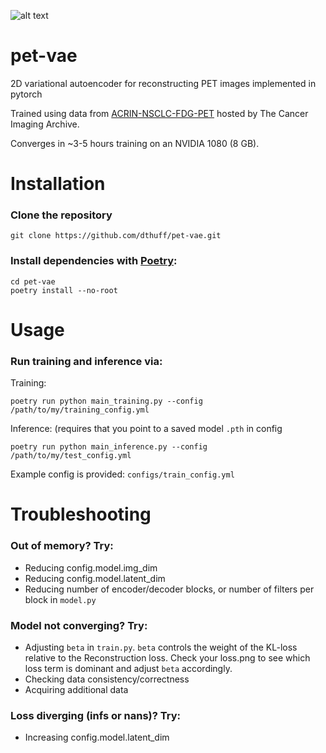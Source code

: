 ![alt text](plots/all_tiles.gif "Axial PET slices. Odd columns: input, Even columns: output")

# pet-vae
2D variational autoencoder for reconstructing PET images implemented in pytorch

Trained using data from [ACRIN-NSCLC-FDG-PET](https://wiki.cancerimagingarchive.net/pages/viewpage.action?pageId=39879162) hosted by The Cancer Imaging Archive.

Converges in ~3-5 hours training on an NVIDIA 1080 (8 GB).

# Installation

### Clone the repository

    git clone https://github.com/dthuff/pet-vae.git

### Install dependencies with [Poetry](https://python-poetry.org/):

    cd pet-vae
    poetry install --no-root

# Usage

### Run training and inference via:
    
Training:

    poetry run python main_training.py --config /path/to/my/training_config.yml

Inference: (requires that you point to a saved model `.pth` in config

    poetry run python main_inference.py --config /path/to/my/test_config.yml

Example config is provided: `configs/train_config.yml`

# Troubleshooting

### Out of memory? Try:

* Reducing config.model.img_dim
* Reducing config.model.latent_dim
* Reducing number of encoder/decoder blocks, or number of filters per block in `model.py`

### Model not converging? Try:

* Adjusting `beta` in `train.py`. `beta` controls the weight of the KL-loss relative to the Reconstruction loss. Check your loss.png to see which loss term is dominant and adjust `beta` accordingly.
* Checking data consistency/correctness
* Acquiring additional data

### Loss diverging (infs or nans)? Try:

* Increasing config.model.latent_dim
